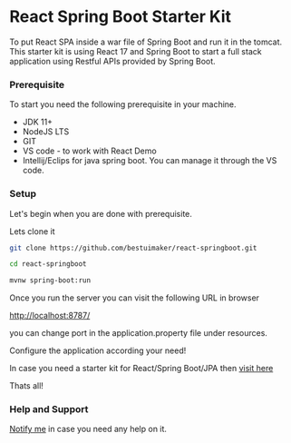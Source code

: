 # React Spring Boot Starter Kit
To put React SPA inside a war file of Spring Boot and run it in the tomcat.
This starter kit is using React 17 and Spring Boot to start a full stack application using Restful APIs provided by Spring Boot.

### Prerequisite

To start you need the following prerequisite in your machine.

- JDK 11+
- NodeJS LTS
- GIT
- VS code - to work with React Demo
- Intellij/Eclips for java spring boot. You can manage it through the VS code.

### Setup

Let's begin when you are done with prerequisite.

Lets clone it 

```bash
git clone https://github.com/bestuimaker/react-springboot.git

cd react-springboot

mvnw spring-boot:run

```
Once you run the server you can visit the following URL in browser

[http://localhost:8787/](http://localhost:8787/)

you can change port in the application.property file under resources.

Configure the application according your need!

In case you need a starter kit for React/Spring Boot/JPA then [visit here](https://github.com/bestuimaker/react-springboot-jpa-starter)

Thats all!

### Help and Support

[Notify me](https://in.linkedin.com/in/bhagwati-prasad-pandey-b2512a97) in case you need any help on it.


